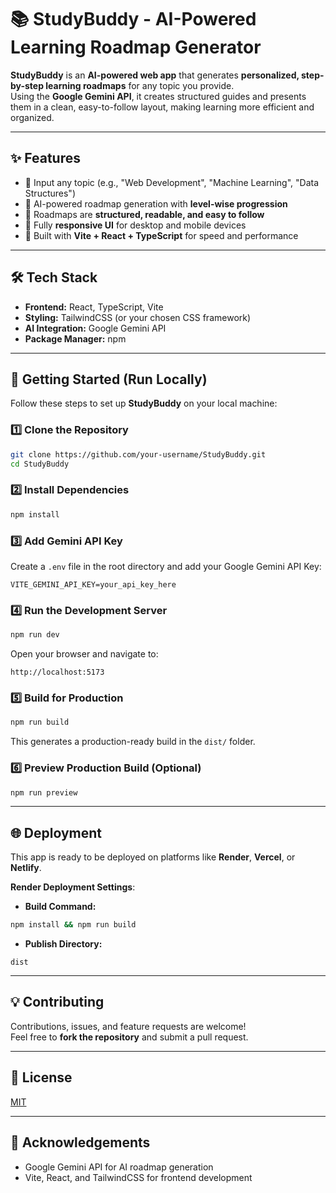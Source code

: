 
# 📚 StudyBuddy - AI-Powered Learning Roadmap Generator

**StudyBuddy** is an **AI-powered web app** that generates **personalized, step-by-step learning roadmaps** for any topic you provide.  
Using the **Google Gemini API**, it creates structured guides and presents them in a clean, easy-to-follow layout, making learning more efficient and organized.

---

## ✨ Features
- 🔹 Input any topic (e.g., "Web Development", "Machine Learning", "Data Structures")  
- 🔹 AI-powered roadmap generation with **level-wise progression**  
- 🔹 Roadmaps are **structured, readable, and easy to follow**  
- 🔹 Fully **responsive UI** for desktop and mobile devices  
- 🔹 Built with **Vite + React + TypeScript** for speed and performance  

---

## 🛠️ Tech Stack
- **Frontend:** React, TypeScript, Vite  
- **Styling:** TailwindCSS (or your chosen CSS framework)  
- **AI Integration:** Google Gemini API  
- **Package Manager:** npm  

---

## 🚀 Getting Started (Run Locally)

Follow these steps to set up **StudyBuddy** on your local machine:

### 1️⃣ Clone the Repository
```bash
git clone https://github.com/your-username/StudyBuddy.git
cd StudyBuddy
```

### 2️⃣ Install Dependencies
```bash
npm install
```

### 3️⃣ Add Gemini API Key
Create a `.env` file in the root directory and add your Google Gemini API Key:

```env
VITE_GEMINI_API_KEY=your_api_key_here
```

### 4️⃣ Run the Development Server
```bash
npm run dev
```

Open your browser and navigate to:

```
http://localhost:5173
```

### 5️⃣ Build for Production
```bash
npm run build
```

This generates a production-ready build in the `dist/` folder.

### 6️⃣ Preview Production Build (Optional)
```bash
npm run preview
```

---

## 🌐 Deployment

This app is ready to be deployed on platforms like **Render**, **Vercel**, or **Netlify**.

**Render Deployment Settings**:
- **Build Command:**  
```bash
npm install && npm run build
```
- **Publish Directory:**  
```
dist
```

---

## 💡 Contributing
Contributions, issues, and feature requests are welcome!  
Feel free to **fork the repository** and submit a pull request.

---

## 📄 License
[MIT](LICENSE)  

---

## 🤝 Acknowledgements
- Google Gemini API for AI roadmap generation  
- Vite, React, and TailwindCSS for frontend development
